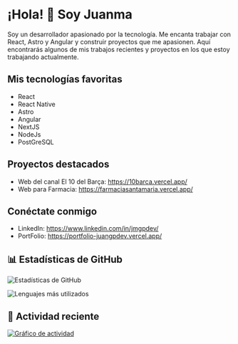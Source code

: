 # ¡Hola! 👋 Soy Juanma

Soy un desarrollador apasionado por la tecnología. Me encanta trabajar con React, Astro y Angular y construir proyectos que me apasionen. Aquí encontrarás algunos de mis trabajos recientes y proyectos en los que estoy trabajando actualmente.

## Mis tecnologías favoritas
- React
- React Native
- Astro
- Angular
- NextJS
- NodeJs
- PostGreSQL


## Proyectos destacados
- Web del canal El 10 del Barça: https://10barca.vercel.app/
- Web para Farmacia: https://farmaciasantamaria.vercel.app/

## Conéctate conmigo
- LinkedIn: https://www.linkedin.com/in/jmgpdev/
- PortFolio: https://portfolio-juangpdev.vercel.app/

## 📊 Estadísticas de GitHub

![Estadísticas de GitHub](https://github-readme-stats.vercel.app/api?username=juanmagp80&show_icons=true&theme=radical)

![Lenguajes más utilizados](https://github-readme-stats.vercel.app/api/top-langs/?username=juanmagp80&layout=compact&theme=radical)



## 🚀 Actividad reciente

[![Gráfico de actividad](https://github-readme-activity-graph.cyclic.app/graph?username=juanmagp80&theme=dracula)](https://github.com/Ashutosh00710/github-readme-activity-graph)

